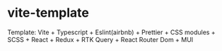# vite-template
Template: Vite + Typescript + Eslint(airbnb) + Prettier + CSS modules + SCSS + React + Redux + RTK Query + React Router Dom + MUI
